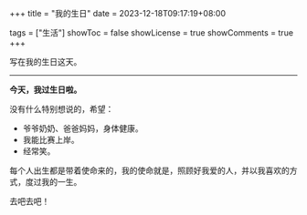 +++
title = "我的生日"
date = 2023-12-18T09:17:19+08:00

tags = ["生活"]
showToc = false
showLicense = true
showComments = true
+++

写在我的生日这天。
<!--more-->
---
**今天，我过生日啦。**

没有什么特别想说的，希望：

- 爷爷奶奶、爸爸妈妈，身体健康。
- 我能比赛上岸。
- 经常笑。

每个人出生都是带着使命来的，我的使命就是，照顾好我爱的人，并以我喜欢的方式，度过我的一生。

去吧去吧！



